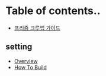 # Table of contents..

* [프리즘 크루앱 가이드](README.md)

## setting
* [Overview](book/setting/overview.md)
* [How To Build](book/setting/how_to_build.md)